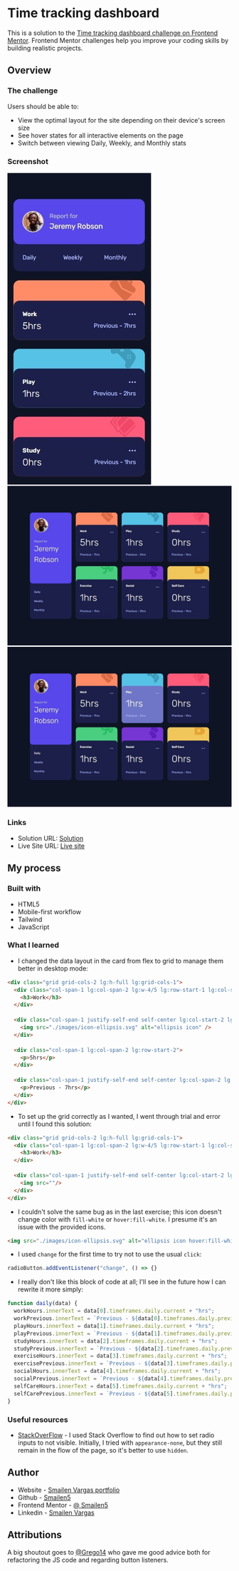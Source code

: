 # Time tracking dashboard

This is a solution to the [Time tracking dashboard challenge on Frontend Mentor](https://www.frontendmentor.io/challenges/time-tracking-dashboard-UIQ7167Jw). Frontend Mentor challenges help you improve your coding skills by building realistic projects.


## Overview

### The challenge

Users should be able to:

- View the optimal layout for the site depending on their device's screen size
- See hover states for all interactive elements on the page
- Switch between viewing Daily, Weekly, and Monthly stats

### Screenshot

![smartphone](./screenshot/smrtphone.jpeg)
![desktop](./screenshot/desktop.jpeg)
![desktop](./screenshot/desktop%20active.jpeg)


### Links

- Solution URL: [Solution](https://github.com/Smailen5/Frontend-Mentor-Challenge/tree/main/time-tracking-dashboard-main-main)
- Live Site URL: [Live site](https://smailen5.github.io/Frontend-Mentor-Challenge/time-tracking-dashboard-main-main/)

## My process

### Built with

- HTML5
- Mobile-first workflow
- Tailwind
- JavaScript


### What I learned

- I changed the data layout in the card from flex to grid to manage them better in desktop mode:

```html
<div class="grid grid-cols-2 lg:h-full lg:grid-cols-1">
  <div class="col-span-1 lg:col-span-2 lg:w-4/5 lg:row-start-1 lg:col-start-1">
    <h3>Work</h3>
  </div>

  <div class="col-span-1 justify-self-end self-center lg:col-start-2 lg:row-start-1">
    <img src="./images/icon-ellipsis.svg" alt="ellipsis icon" />
  </div>

  <div class="col-span-1 lg:col-span-2 lg:row-start-2">
    <p>5hrs</p>
  </div>

  <div class="col-span-1 justify-self-end self-center lg:col-span-2 lg:row-start-3 lg:justify-self-start">
    <p>Previous - 7hrs</p>
  </div>
</div>
```

- To set up the grid correctly as I wanted, I went through trial and error until I found this solution:

```html
<div class="grid grid-cols-2 lg:h-full lg:grid-cols-1">
  <div class="col-span-1 lg:col-span-2 lg:w-4/5 lg:row-start-1 lg:col-start-1">
    <h3>Work</h3>
  </div>

  <div class="col-span-1 justify-self-end self-center lg:col-start-2 lg:row-start-1">
    <img src=""/>
  </div>
</div>
```

- I couldn't solve the same bug as in the last exercise; this icon doesn't change color with `fill-white` or `hover:fill-white`. I presume it's an issue with the provided icons.

```html
<img src="./images/icon-ellipsis.svg" alt="ellipsis icon hover:fill-white"></div>
```

- I used `change` for the first time to try not to use the usual `click`:

```js
radioButton.addEventListener("change", () => {}
```

- I really don't like this block of code at all; I'll see in the future how I can rewrite it more simply:

```js
function daily(data) {
  workHours.innerText = data[0].timeframes.daily.current + "hrs";
  workPrevious.innerText = `Previous - ${data[0].timeframes.daily.previous}hrs`;
  playHours.innerText = data[1].timeframes.daily.current + "hrs";
  playPrevious.innerText = `Previous - ${data[1].timeframes.daily.previous}hrs`;
  studyHours.innerText = data[2].timeframes.daily.current + "hrs";
  studyPrevious.innerText = `Previous - ${data[2].timeframes.daily.previous}hrs`;
  exerciseHours.innerText = data[3].timeframes.daily.current + "hrs";
  exercisePrevious.innerText = `Previous - ${data[3].timeframes.daily.previous}hrs`;
  socialHours.innerText = data[4].timeframes.daily.current + "hrs";
  socialPrevious.innerText = `Previous - ${data[4].timeframes.daily.previous}hrs`;
  selfCareHours.innerText = data[5].timeframes.daily.current + "hrs";
  selfCarePrevious.innerText = `Previous - ${data[5].timeframes.daily.previous}hrs`;
}
```


### Useful resources

- [StackOverFlow](https://stackoverflow.com/questions/65784357/tailwindcss-change-label-when-radio-button-checked) - I used Stack Overflow to find out how to set radio inputs to not visible. Initially, I tried with `appearance-none`, but they still remain in the flow of the page, so it's better to use `hidden`.


## Author

- Website - [Smailen Vargas portfolio](https://smailenvargas.com/)
- Github - [Smailen5](https://github.com/Smailen5)
- Frontend Mentor - [@ Smailen5](https://www.frontendmentor.io/profile/Smailen5)
- Linkedin - [Smailen Vargas](https://www.linkedin.com/in/smailen-vargas/)

## Attributions

A big shoutout goes to [@Grego14](https://www.frontendmentor.io/profile/Grego14) who gave me good advice both for refactoring the JS code and regarding button listeners.